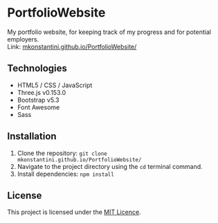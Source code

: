 # PortfolioWebsite
My portfolio website, for keeping track of my progress and for potential employers.  
Link: [mkonstantini.github.io/PortfolioWebsite/](https://mkonstantini.github.io/PortfolioWebsite/)

## Technologies
* HTML5 / CSS / JavaScript
* Three.js v0.153.0
* Bootstrap v5.3
* Font Awesome
* Sass

## Installation
1. Clone the repository:
   ``` git clone mkonstantini.github.io/PortfolioWebsite/ ```
2. Navigate to the project directory using the ``` cd ``` terminal command.
3. Install dependencies:
   ``` npm install ```

## License
This project is licensed under the [MIT Licence](https://choosealicense.com/licenses/mit/).


   
   
